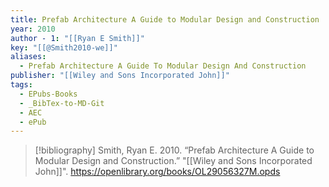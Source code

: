 ```yaml
---
title: Prefab Architecture A Guide to Modular Design and Construction
year: 2010
author - 1: "[[Ryan E Smith]]"
key: "[[@Smith2010-we]]"
aliases:
  - Prefab Architecture A Guide To Modular Design And Construction
publisher: "[[Wiley and Sons Incorporated John]]"
tags:
  - EPubs-Books
  - _BibTex-to-MD-Git
  - AEC
  - ePub
---
```


> [!bibliography]
> Smith, Ryan E. 2010. “Prefab Architecture A Guide to Modular Design and Construction.” "[[Wiley and Sons Incorporated John]]". https://openlibrary.org/books/OL29056327M.opds